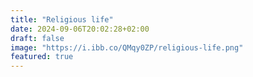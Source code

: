 ```yaml
---
title: "Religious life"
date: 2024-09-06T20:02:28+02:00
draft: false
image: "https://i.ibb.co/QMqy0ZP/religious-life.png"
featured: true
---
```


